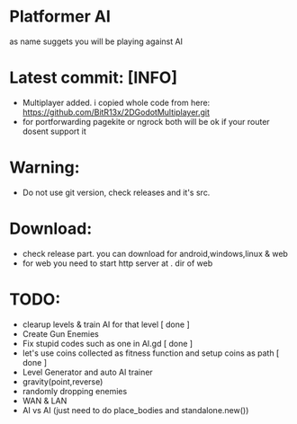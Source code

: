 # Platformer AI

as name suggets you will be playing against AI 


# Latest commit: [INFO]
- Multiplayer added. i copied whole code from here: https://github.com/BitR13x/2DGodotMultiplayer.git
- for portforwarding pagekite or ngrock both will be ok if your router dosent support it 

# Warning:
- Do not use git version, check releases and it's src.

# Download:

- check release part. you can download for android,windows,linux & web
- for web you need to start http server at . dir of web 

# **TODO**:
- clearup levels & train AI for that level [ done ]
- Create Gun Enemies
- Fix stupid codes such as one in AI.gd [ done ]
- let's use coins collected as fitness function and setup coins as path [ done ]
- Level Generator and auto AI trainer 
- gravity(point,reverse) 
- randomly dropping enemies 
- WAN & LAN 
- AI vs AI (just need to do place_bodies and standalone.new())
